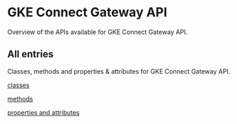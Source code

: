 [
This is a templated file. Adding content to this file may result in it being
reverted. Instead, if you want to place additional content, create an
"overview_content.md" file in `docs/` directory. The Sphinx tool will
pick up on the content and merge the content.
]: #

# GKE Connect Gateway API

Overview of the APIs available for GKE Connect Gateway API.

## All entries

Classes, methods and properties & attributes for
GKE Connect Gateway API.

[classes](https://cloud.google.com/python/docs/reference/connectgateway/latest/summary_class.html)

[methods](https://cloud.google.com/python/docs/reference/connectgateway/latest/summary_method.html)

[properties and
attributes](https://cloud.google.com/python/docs/reference/connectgateway/latest/summary_property.html)
